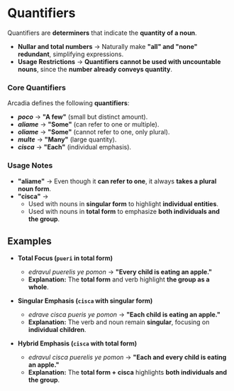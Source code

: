 # Quantifiers

Quantifiers are **determiners** that indicate the **quantity of a noun**.

- **Nullar and total numbers** → Naturally make **"all" and "none" redundant**, simplifying expressions.
- **Usage Restrictions** → **Quantifiers cannot be used with uncountable nouns**, since the **number already conveys quantity**.

### **Core Quantifiers**

Arcadia defines the following **quantifiers**:

- **_poco_** → **"A few"** (small but distinct amount).
- **_aliame_** → **"Some"** (can refer to one or multiple).
- **_oliame_** → **"Some"** (cannot refer to one, only plural).
- **_multe_** → **"Many"** (large quantity).
- **_cisca_** → **"Each"** (individual emphasis).

### **Usage Notes**

- **"aliame"** → Even though it **can refer to one**, it always **takes a plural noun form**.
- **"cisca"** →
    - Used with nouns in **singular form** to highlight **individual entities**.
    - Used with nouns in **total form** to emphasize **both individuals and the group**.

## **Examples**

- **Total Focus (`pueri` in total form)**
    - _edravul puerelis ye pomon_ → **"Every child is eating an apple."**
    - **Explanation:** The **total form** and verb highlight **the group as a whole**.

- **Singular Emphasis (`cisca` with singular form)**
    - _edrave cisca pueris ye pomon_ → **"Each child is eating an apple."**
    - **Explanation:** The verb and noun remain **singular**, focusing on **individual children**.

- **Hybrid Emphasis (`cisca` with total form)**
    - _edravul cisca puerelis ye pomon_ → **"Each and every child is eating an apple."**
    - **Explanation:** The **total form + cisca** highlights **both individuals and the group**.
